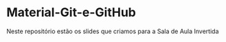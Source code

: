 # Material-Git-e-GitHub

Neste repositório estão os slides que criamos para a Sala de Aula Invertida
